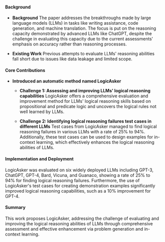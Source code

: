 #### Background
- **Background**
The paper addresses the breakthroughs made by large language models (LLMs) in tasks like writing assistance, code generation, and machine translation. The focus is put on the reasoning capacity demonstrated by advanced LLMs like ChatGPT, despite the challenge in evaluating this capacity due to the current assessments' emphasis on accuracy rather than reasoning processes.

- **Existing Work**
Previous attempts to evaluate LLMs' reasoning abilities fall short due to issues like data leakage and limited scope. 

#### Core Contributions
  - **Introduced an automatic method named LogicAsker**
      - **Challenge 1: Assessing and improving LLMs' logical reasoning capabilities**
        LogicAsker offers a comprehensive evaluation and improvement method for LLMs' logical reasoning skills based on propositional and predicate logic and uncovers the logical rules not well learned by LLMs.

      - **Challenge 2: Identifying logical reasoning failures test cases in different LLMs**
        Test cases from LogicAsker managed to find logical reasoning failures in various LLMs with a rate of 25% to 94%. Additionally, these test cases can be used to design examples for in-context learning, which effectively enhances the logical reasoning abilities of LLMs.

#### Implementation and Deployment
LogicAsker was evaluated on six widely deployed LLMs including GPT-3, ChatGPT, GPT-4, Bard, Vicuna, and Guanaco, showing a rate of 25% to 94% for finding logical reasoning failures. Furthermore, the use of LogicAsker's test cases for creating demonstration examples significantly improved logical reasoning capabilities, such as a 10% improvement for GPT-4.

#### Summary
This work proposes LogicAsker, addressing the challenge of evaluating and improving the logical reasoning abilities of LLMs through comprehensive assessment and effective enhancement via problem generation and in-context learning.